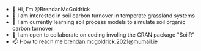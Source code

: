 - 👋 Hi, I’m @BrendanMcGoldrick
- 👀 I am interested in soil carbon turnover in temperate grassland systems
- 🌱 I am currently learning soil process models to simulate soil organic carbon turnover
- 💞️ I am open to collaborate on coding involing the CRAN package "SoilR"
- 📫 How to reach me brendan.mcgoldrick.2021@mumail.ie

<!---
BrendanMcGoldrick/BrendanMcGoldrick is a ✨ special ✨ repository because its `README.md` (this file) appears on your GitHub profile.
You can click the Preview link to take a look at your changes.
--->

